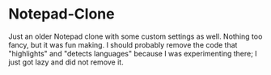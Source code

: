 # Notepad-Clone
Just an older Notepad clone with some custom settings as well. Nothing too fancy, but it was fun making. I should probably remove the code that "highlights" and "detects languages" because I was experimenting there; I just got lazy and did not remove it.
